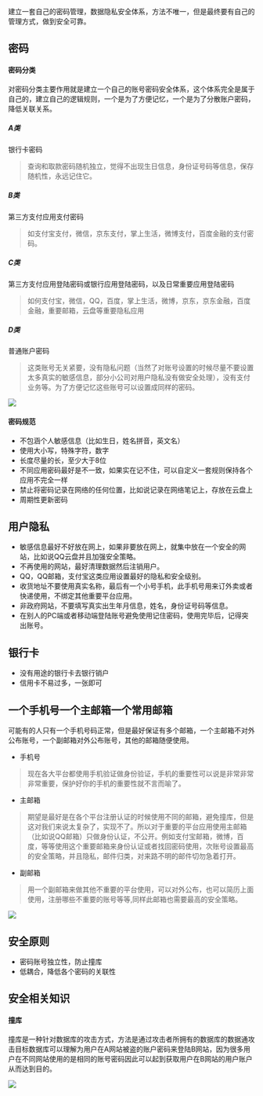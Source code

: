  建立一套自己的密码管理，数据隐私安全体系，方法不唯一，但是最终要有自己的管理方式，做到安全可靠。

## 密码

#### 密码分类

 对密码分类主要作用就是建立一个自己的账号密码安全体系，这个体系完全是属于自己的，建立自己的逻辑规则，一个是为了方便记忆，一个是为了分散账户密码，降低关联关系。

##### A类
 
银行卡密码

> 查询和取款密码随机独立，觉得不出现生日信息，身份证号码等信息，保存随机性，永远记住它。


##### B类

 第三方支付应用支付密码
 
> 如支付宝支付，微信，京东支付，掌上生活，微博支付，百度金融的支付密码。

##### C类
 
 第三方支付应用登陆密码或银行应用登陆密码，以及日常重要应用登陆密码
 
> 如何支付宝，微信，QQ，百度，掌上生活，微博，京东，京东金融，百度金融，重要邮箱，云盘等重要隐私应用

##### D类

 普通账户密码
 
> 这类账号无关紧要，没有隐私问题（当然了对账号设置的时候尽量不要设置太多真实的敏感信息，部分小公司对用户隐私没有做安全处理），没有支付业务等。为了方便记忆这些账号可以设置成同样的密码。
 
![](https://raw.githubusercontent.com/moxingwang/collection/master/resources/image/common/user/用户安全密码规则.jpg)

#### 密码规范
* 不包涵个人敏感信息（比如生日，姓名拼音，英文名）
* 使用大小写，特殊字符，数字
* 长度尽量的长，至少大于8位
* 不同应用密码最好是不一致，如果实在记不住，可以自定义一套规则保持各个应用不完全一样
* 禁止将密码记录在网络的任何位置，比如说记录在网络笔记上，存放在云盘上
* 周期性更新密码



## 用户隐私

* 敏感信息最好不好放在网上，如果非要放在网上，就集中放在一个安全的网站，比如说QQ云盘并且加强安全策略。 
* 不再使用的网站，最好清理数据然后注销用户。
* QQ，QQ邮箱，支付宝这类应用设置最好的隐私和安全级别。
* 收货地址不要使用真实名称，最后有一个小号手机，此手机号用来订外卖或者快递使用，不绑定其他重要平台应用。
* 非政府网站，不要填写真实出生年月信息，姓名，身份证号码等信息。
* 在别人的PC端或者移动端登陆账号避免使用记住密码，使用完毕后，记得突出账号。

## 银行卡
* 没有用途的银行卡去银行销户
* 信用卡不易过多，一张即可


## 一个手机号一个主邮箱一个常用邮箱
 可能有的人只有一个手机号码正常，但是最好保证有多个邮箱，一个主邮箱不对外公布账号，一个副邮箱对外公布账号，其他的邮箱随便使用。
 
* 手机号

> 现在各大平台都使用手机验证做身份验证，手机的重要性可以说是非常非常非常重要，保护好你的手机的重要性就不言而喻了。

* 主邮箱

> 期望是最好是在各个平台注册认证的时候使用不同的邮箱，避免撞库，但是这对我们来说太复杂了，实现不了。所以对于重要的平台应用使用主邮箱（比如说QQ邮箱）只做身份认证，不公开。例如支付宝邮箱，微博，百度，等等使用这个重要邮箱来身份认证或者找回密码使用，次账号设置最高的安全策略，并且隐私，邮件归类，对来路不明的邮件切勿急着打开。

* 副邮箱

> 用一个副邮箱来做其他不重要的平台使用，可以对外公布，也可以简历上面使用，注册哪些不重要的账号等等,同样此邮箱也需要最高的安全策略。

![](https://raw.githubusercontent.com/moxingwang/collection/master/resources/image/common/user/用户安全关联图.jpg)


## 安全原则
* 密码账号独立性，防止撞库
* 低耦合，降低各个密码的关联性



## 安全相关知识

#### 撞库
 撞库是一种针对数据库的攻击方式，方法是通过攻击者所拥有的数据库的数据通攻击目标数据库可以理解为用户在A网站被盗的账户密码来登陆B网站，因为很多用户在不同网站使用的是相同的账号密码因此可以起到获取用户在B网站的用户账户从而达到目的。
 
![](https://raw.githubusercontent.com/moxingwang/collection/master/resources/image/common/user/撞库.jpg)

